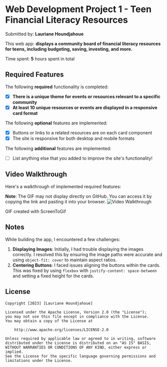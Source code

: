 # Web Development Project 1 - Teen Financial Literacy Resources

Submitted by: **Lauriane Houndjahoue**

This web app: **displays a community board of financial literacy resources for teens, including budgeting, saving, investing, and more.**

Time spent: **5** hours spent in total

## Required Features

The following **required** functionality is completed:

- [x] **There is a unique theme for events or resources relevant to a specific community**
- [x] **At least 10 unique resources or events are displayed in a responsive card format**

The following **optional** features are implemented:

- [x] Buttons or links to a related resources are on each card component
- [x] The site is responsive for both desktop and mobile formats

The following **additional** features are implemented:

* [ ] List anything else that you added to improve the site's functionality!

## Video Walkthrough

Here's a walkthrough of implemented required features:

**Note**: The GIF may not display directly on GitHub. You can access it by copying the link and pasting it into your browser.
<img src='https://i.imgur.com/pqnNxRC.gif' title='Video Walkthrough' width='' alt='Video Walkthrough' />

GIF created with ScreenToGif  
<!-- Recommended tools:
[Kap](https://getkap.co/) for macOS
[ScreenToGif](https://www.screentogif.com/) for Windows
[peek](https://github.com/phw/peek) for Linux. -->

## Notes

While building the app, I encountered a few challenges:
1. **Displaying Images**: Initially, I had trouble displaying the images correctly. I resolved this by ensuring the image paths were accurate and using `object-fit: cover` to maintain aspect ratios.
2. **Centering Buttons**: I faced issues aligning the buttons within the cards. This was fixed by using `flexbox` with `justify-content: space-between` and setting a fixed height for the cards.

## License

    Copyright [2023] [Lauriane Houndjahoue]

    Licensed under the Apache License, Version 2.0 (the "License");
    you may not use this file except in compliance with the License.
    You may obtain a copy of the License at

        http://www.apache.org/licenses/LICENSE-2.0

    Unless required by applicable law or agreed to in writing, software
    distributed under the License is distributed on an "AS IS" BASIS,
    WITHOUT WARRANTIES OR CONDITIONS OF ANY KIND, either express or implied.
    See the License for the specific language governing permissions and
    limitations under the License.
